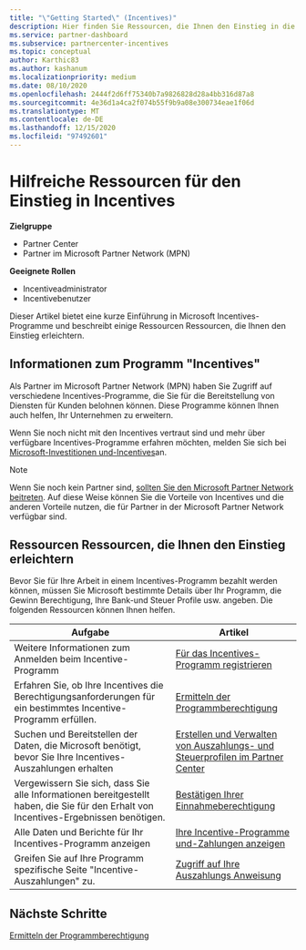 ```yaml
---
title: "\"Getting Started\" (Incentives)"
description: Hier finden Sie Ressourcen, die Ihnen den Einstieg in die Incentives erleichtern. Die Schritte umfassen die Bestätigung, dass Sie die Berechtigungsanforderungen erfüllen und Bank-, Steuer-und Auszahlungs Details einreichen.
ms.service: partner-dashboard
ms.subservice: partnercenter-incentives
ms.topic: conceptual
author: Karthic83
ms.author: kashanum
ms.localizationpriority: medium
ms.date: 08/10/2020
ms.openlocfilehash: 2444f2d6ff75340b7a9826828d28a4bb316d87a8
ms.sourcegitcommit: 4e36d1a4ca2f074b55f9b9a08e300734eae1f06d
ms.translationtype: MT
ms.contentlocale: de-DE
ms.lasthandoff: 12/15/2020
ms.locfileid: "97492601"
---
```

# <a name="use-these-resources-to-help-you-get-started-with-incentives"></a>Hilfreiche Ressourcen für den Einstieg in Incentives

**Zielgruppe**

- Partner Center
- Partner im Microsoft Partner Network (MPN)

**Geeignete Rollen**

- Incentiveadministrator
- Incentivebenutzer

Dieser Artikel bietet eine kurze Einführung in Microsoft Incentives-Programme und beschreibt einige Ressourcen Ressourcen, die Ihnen den Einstieg erleichtern.

## <a name="about-the-incentives-program"></a>Informationen zum Programm "Incentives"

Als Partner im Microsoft Partner Network (MPN) haben Sie Zugriff auf verschiedene Incentives-Programme, die Sie für die Bereitstellung von Diensten für Kunden belohnen können. Diese Programme können Ihnen auch helfen, Ihr Unternehmen zu erweitern.

Wenn Sie noch nicht mit den Incentives vertraut sind und mehr über verfügbare Incentives-Programme erfahren möchten, melden Sie sich bei [Microsoft-Investitionen und-Incentives](https://partner.microsoft.com/membership/partner-incentives)an.

> [!NOTE]
> Wenn Sie noch kein Partner sind, [sollten Sie den Microsoft Partner Network beitreten](https://partner.microsoft.com/membership). Auf diese Weise können Sie die Vorteile von Incentives und die anderen Vorteile nutzen, die für Partner in der Microsoft Partner Network verfügbar sind.  

## <a name="incentives-resources-to-help-you-get-started"></a>Ressourcen Ressourcen, die Ihnen den Einstieg erleichtern

Bevor Sie für Ihre Arbeit in einem Incentives-Programm bezahlt werden können, müssen Sie Microsoft bestimmte Details über Ihr Programm, die Gewinn Berechtigung, Ihre Bank-und Steuer Profile usw. angeben. Die folgenden Ressourcen können Ihnen helfen.

|  **Aufgabe**  |  **Artikel**  |
|--------------|-----------|
| Weitere Informationen zum Anmelden beim Incentive-Programm | [Für das Incentives-Programm registrieren](incentives-enroll.md)  |
| Erfahren Sie, ob Ihre Incentives die Berechtigungsanforderungen für ein bestimmtes Incentive-Programm erfüllen. | [Ermitteln der Programmberechtigung](incentives-determined-your-program-eligibility.md)  |
| Suchen und Bereitstellen der Daten, die Microsoft benötigt, bevor Sie Ihre Incentives-Auszahlungen erhalten | [Erstellen und Verwalten von Auszahlungs- und Steuerprofilen im Partner Center](incentives-create-and-manage-your-payout-and-tax-profiles.md)  |
| Vergewissern Sie sich, dass Sie alle Informationen bereitgestellt haben, die Sie für den Erhalt von Incentives-Ergebnissen benötigen. | [Bestätigen Ihrer Einnahmeberechtigung](incentives-confirm-your-earnings-eligibility.md)  |
| Alle Daten und Berichte für Ihr Incentives-Programm anzeigen | [Ihre Incentive-Programme und-Zahlungen anzeigen](understand-incentive-payouts.md)  |
| Greifen Sie auf Ihre Programm spezifische Seite "Incentive-Auszahlungen" zu. | [Zugriff auf Ihre Auszahlungs Anweisung](payout-statement.md)  |

## <a name="next-steps"></a>Nächste Schritte

[Ermitteln der Programmberechtigung](incentives-determined-your-program-eligibility.md)